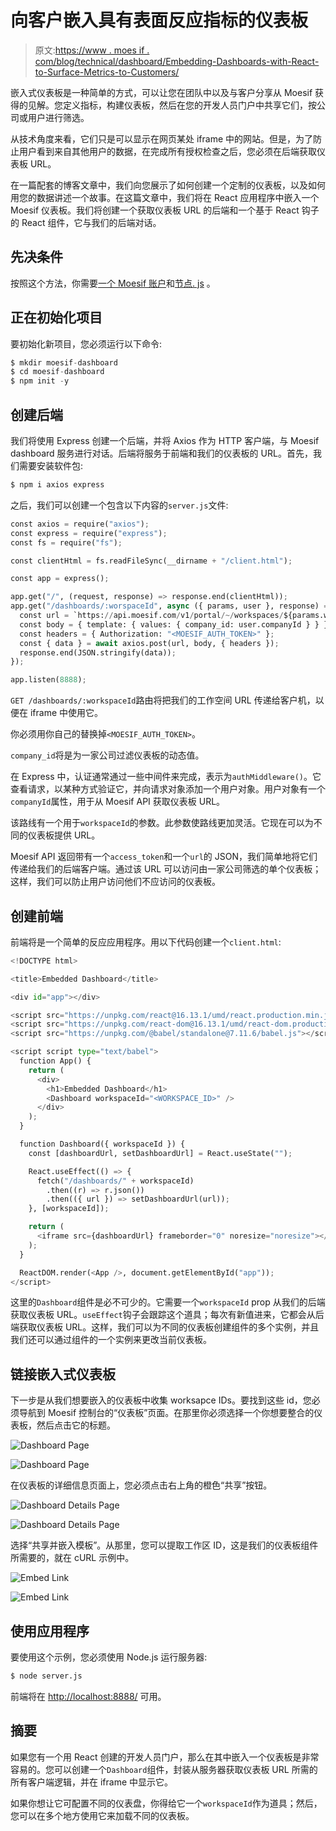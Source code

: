 # 向客户嵌入具有表面反应指标的仪表板

> 原文:[https://www . moes if . com/blog/technical/dashboard/Embedding-Dashboards-with-React-to-Surface-Metrics-to-Customers/](https://www.moesif.com/blog/technical/dashboard/Embedding-Dashboards-with-React-to-Surface-Metrics-to-Customers/)

嵌入式仪表板是一种简单的方式，可以让您在团队中以及与客户分享从 Moesif 获得的见解。您定义指标，构建仪表板，然后在您的开发人员门户中共享它们，按公司或用户进行筛选。

从技术角度来看，它们只是可以显示在网页某处 iframe 中的网站。但是，为了防止用户看到来自其他用户的数据，在完成所有授权检查之后，您必须在后端获取仪表板 URL。

在一篇配套的博客文章中，我们向您展示了如何创建一个定制的仪表板，以及如何用您的数据讲述一个故事。在这篇文章中，我们将在 React 应用程序中嵌入一个 Moesif 仪表板。我们将创建一个获取仪表板 URL 的后端和一个基于 React 钩子的 React 组件，它与我们的后端对话。

## 先决条件

按照这个方法，你需要[一个 Moesif 账户](https://www.moesif.com/wrap?onboard=true)和[节点. js](https://nodejs.org/en/) 。

## 正在初始化项目

要初始化新项目，您必须运行以下命令:

```py
$ mkdir moesif-dashboard
$ cd moesif-dashboard
$ npm init -y 
```

## 创建后端

我们将使用 Express 创建一个后端，并将 Axios 作为 HTTP 客户端，与 Moesif dashboard 服务进行对话。后端将服务于前端和我们的仪表板的 URL。首先，我们需要安装软件包:

```py
$ npm i axios express 
```

之后，我们可以创建一个包含以下内容的`server.js`文件:

```py
const axios = require("axios");
const express = require("express");
const fs = require("fs");

const clientHtml = fs.readFileSync(__dirname + "/client.html");

const app = express();

app.get("/", (request, response) => response.end(clientHtml));
app.get("/dashboards/:worspaceId", async ({ params, user }, response) => {
  const url = `https://api.moesif.com/v1/portal/~/workspaces/${params.workspaceId}/access_token`;
  const body = { template: { values: { company_id: user.companyId } } };
  const headers = { Authorization: "<MOESIF_AUTH_TOKEN>" };
  const { data } = await axios.post(url, body, { headers });
  response.end(JSON.stringify(data));
});

app.listen(8888); 
```

`GET /dashboards/:workspaceId`路由将把我们的工作空间 URL 传递给客户机，以便在 iframe 中使用它。

你必须用你自己的替换掉`<MOESIF_AUTH_TOKEN>`。

`company_id`将是为一家公司过滤仪表板的动态值。

在 Express 中，认证通常通过一些中间件来完成，表示为`authMiddleware()`。它查看请求，以某种方式验证它，并向请求对象添加一个用户对象。用户对象有一个`companyId`属性，用于从 Moesif API 获取仪表板 URL。

该路线有一个用于`workspaceId`的参数。此参数使路线更加灵活。它现在可以为不同的仪表板提供 URL。

Moesif API 返回带有一个`access_token`和一个`url`的 JSON，我们简单地将它们传递给我们的后端客户端。通过该 URL 可以访问由一家公司筛选的单个仪表板；这样，我们可以防止用户访问他们不应访问的仪表板。

## 创建前端

前端将是一个简单的反应应用程序。用以下代码创建一个`client.html`:

```py
<!DOCTYPE html>

<title>Embedded Dashboard</title>

<div id="app"></div>

<script src="https://unpkg.com/react@16.13.1/umd/react.production.min.js"></script>
<script src="https://unpkg.com/react-dom@16.13.1/umd/react-dom.production.min.js"></script>
<script src="https://unpkg.com/@babel/standalone@7.11.6/babel.js"></script>

<script script type="text/babel">
  function App() {
    return (
      <div>
        <h1>Embedded Dashboard</h1>
        <Dashboard workspaceId="<WORKSPACE_ID>" />
      </div>
    );
  }

  function Dashboard({ workspaceId }) {
    const [dashboardUrl, setDashboardUrl] = React.useState("");

    React.useEffect(() => {
      fetch("/dashboards/" + workspaceId)
        .then((r) => r.json())
        .then(({ url }) => setDashboardUrl(url));
    }, [workspaceId]);

    return (
      <iframe src={dashboardUrl} frameborder="0" noresize="noresize"></iframe>
    );
  }

  ReactDOM.render(<App />, document.getElementById("app"));
</script> 
```

这里的`Dashboard`组件是必不可少的。它需要一个`workspaceId` prop 从我们的后端获取仪表板 URL。`useEffect`钩子会跟踪这个道具；每次有新值进来，它都会从后端获取仪表板 URL。这样，我们可以为不同的仪表板创建组件的多个实例，并且我们还可以通过组件的一个实例来更改当前仪表板。

## 链接嵌入式仪表板

下一步是从我们想要嵌入的仪表板中收集 worksapce IDs。要找到这些 id，您必须导航到 Moesif 控制台的“仪表板”页面。在那里你必须选择一个你想要整合的仪表板，然后点击它的标题。

<noscript><img src="img/f300b952caa9588f0f2b2371e7ed05bb.png" width="" alt="Dashboard Page" title="" class="" data-original-src="https://blog.moesif.cimg/posts/technical/react-dashboards/dashboard_1.JPG"/></noscript>

![Dashboard Page](img/f300b952caa9588f0f2b2371e7ed05bb.png)

在仪表板的详细信息页面上，您必须点击右上角的橙色“共享”按钮。

<noscript><img src="img/55eb3ad8dbd422f9ea9360c955417295.png" width="" alt="Dashboard Details Page" title="" class="" data-original-src="https://blog.moesif.cimg/posts/technical/react-dashboards/dashboard_2.JPG"/></noscript>

![Dashboard Details Page](img/55eb3ad8dbd422f9ea9360c955417295.png)

选择“共享并嵌入模板”。从那里，您可以提取工作区 ID，这是我们的仪表板组件所需要的，就在 cURL 示例中。

<noscript><img src="img/f7701d8741671954ebec13991a492dda.png" width="" alt="Embed Link" title="" class="" data-original-src="https://blog.moesif.cimg/posts/technical/react-dashboards/dashboard_3.JPG"/></noscript>

![Embed Link](img/f7701d8741671954ebec13991a492dda.png)

## 使用应用程序

要使用这个示例，您必须使用 Node.js 运行服务器:

```py
$ node server.js 
```

前端将在 [http://localhost:8888/](http://localhost:8888/) 可用。

## 摘要

如果您有一个用 React 创建的开发人员门户，那么在其中嵌入一个仪表板是非常容易的。您可以创建一个`Dashboard`组件，封装从服务器获取仪表板 URL 所需的所有客户端逻辑，并在 iframe 中显示它。

如果你想让它可配置不同的仪表盘，你得给它一个`workspaceId`作为道具；然后，您可以在多个地方使用它来加载不同的仪表板。